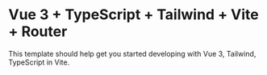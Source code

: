 # Vue 3 + TypeScript + Tailwind + Vite + Router

This template should help get you started developing with Vue 3, Tailwind, TypeScript in Vite. 
